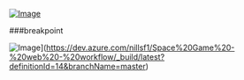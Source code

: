 [![Image](https://dev.azure.com/nillsf1/Space%20Game%20-%20web%20-%20workflow/_apis/build/status/NillsF.mslearn-tailspin-spacegame-web?branchName=master)](https://dev.azure.com/nillsf1/Space%20Game%20-%20web%20-%20workflow/_build/latest?definitionId=14&branchName=master)

###breakpoint

![Image](https://dev.azure.com/nillsf1/Space%20Game%20-%20web%20-%20workflow/_apis/build/status/NillsF.mslearn-tailspin-spacegame-web?branchName=master)](https://dev.azure.com/nillsf1/Space%20Game%20-%20web%20-%20workflow/_build/latest?definitionId=14&branchName=master)
